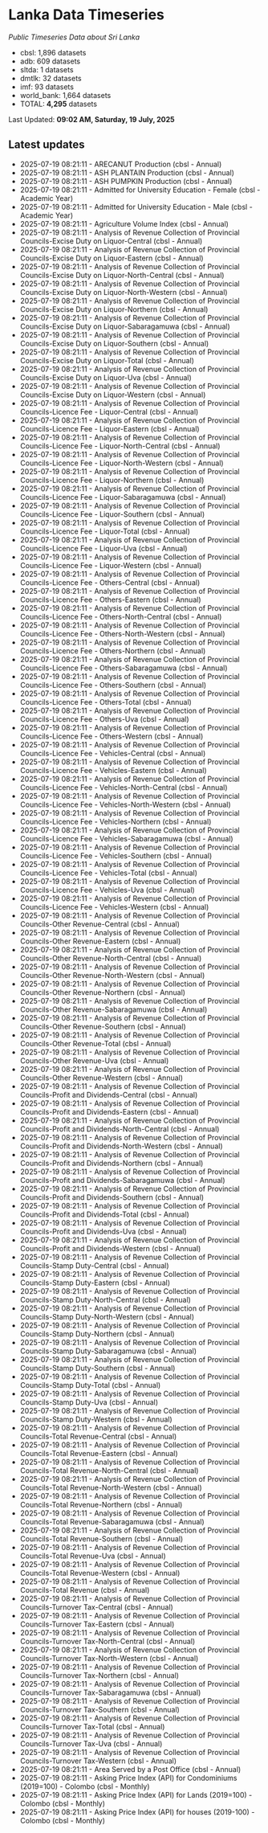 # Lanka Data Timeseries
*Public Timeseries Data about Sri Lanka*

* cbsl: 1,896 datasets
* adb: 609 datasets
* sltda: 1 datasets
* dmtlk: 32 datasets
* imf: 93 datasets
* world_bank: 1,664 datasets
* TOTAL: **4,295** datasets

Last Updated: **09:02 AM, Saturday, 19 July, 2025**

## Latest updates

* 2025-07-19 08:21:11 - ARECANUT Production (cbsl - Annual)
* 2025-07-19 08:21:11 - ASH PLANTAIN Production (cbsl - Annual)
* 2025-07-19 08:21:11 - ASH PUMPKIN Production (cbsl - Annual)
* 2025-07-19 08:21:11 - Admitted for University Education - Female (cbsl - Academic Year)
* 2025-07-19 08:21:11 - Admitted for University Education - Male (cbsl - Academic Year)
* 2025-07-19 08:21:11 - Agriculture Volume Index (cbsl - Annual)
* 2025-07-19 08:21:11 - Analysis of Revenue Collection of Provincial Councils-Excise Duty on Liquor-Central (cbsl - Annual)
* 2025-07-19 08:21:11 - Analysis of Revenue Collection of Provincial Councils-Excise Duty on Liquor-Eastern (cbsl - Annual)
* 2025-07-19 08:21:11 - Analysis of Revenue Collection of Provincial Councils-Excise Duty on Liquor-North-Central (cbsl - Annual)
* 2025-07-19 08:21:11 - Analysis of Revenue Collection of Provincial Councils-Excise Duty on Liquor-North-Western (cbsl - Annual)
* 2025-07-19 08:21:11 - Analysis of Revenue Collection of Provincial Councils-Excise Duty on Liquor-Northern (cbsl - Annual)
* 2025-07-19 08:21:11 - Analysis of Revenue Collection of Provincial Councils-Excise Duty on Liquor-Sabaragamuwa (cbsl - Annual)
* 2025-07-19 08:21:11 - Analysis of Revenue Collection of Provincial Councils-Excise Duty on Liquor-Southern (cbsl - Annual)
* 2025-07-19 08:21:11 - Analysis of Revenue Collection of Provincial Councils-Excise Duty on Liquor-Total (cbsl - Annual)
* 2025-07-19 08:21:11 - Analysis of Revenue Collection of Provincial Councils-Excise Duty on Liquor-Uva (cbsl - Annual)
* 2025-07-19 08:21:11 - Analysis of Revenue Collection of Provincial Councils-Excise Duty on Liquor-Western (cbsl - Annual)
* 2025-07-19 08:21:11 - Analysis of Revenue Collection of Provincial Councils-Licence Fee - Liquor-Central (cbsl - Annual)
* 2025-07-19 08:21:11 - Analysis of Revenue Collection of Provincial Councils-Licence Fee - Liquor-Eastern (cbsl - Annual)
* 2025-07-19 08:21:11 - Analysis of Revenue Collection of Provincial Councils-Licence Fee - Liquor-North-Central (cbsl - Annual)
* 2025-07-19 08:21:11 - Analysis of Revenue Collection of Provincial Councils-Licence Fee - Liquor-North-Western (cbsl - Annual)
* 2025-07-19 08:21:11 - Analysis of Revenue Collection of Provincial Councils-Licence Fee - Liquor-Northern (cbsl - Annual)
* 2025-07-19 08:21:11 - Analysis of Revenue Collection of Provincial Councils-Licence Fee - Liquor-Sabaragamuwa (cbsl - Annual)
* 2025-07-19 08:21:11 - Analysis of Revenue Collection of Provincial Councils-Licence Fee - Liquor-Southern (cbsl - Annual)
* 2025-07-19 08:21:11 - Analysis of Revenue Collection of Provincial Councils-Licence Fee - Liquor-Total (cbsl - Annual)
* 2025-07-19 08:21:11 - Analysis of Revenue Collection of Provincial Councils-Licence Fee - Liquor-Uva (cbsl - Annual)
* 2025-07-19 08:21:11 - Analysis of Revenue Collection of Provincial Councils-Licence Fee - Liquor-Western (cbsl - Annual)
* 2025-07-19 08:21:11 - Analysis of Revenue Collection of Provincial Councils-Licence Fee - Others-Central (cbsl - Annual)
* 2025-07-19 08:21:11 - Analysis of Revenue Collection of Provincial Councils-Licence Fee - Others-Eastern (cbsl - Annual)
* 2025-07-19 08:21:11 - Analysis of Revenue Collection of Provincial Councils-Licence Fee - Others-North-Central (cbsl - Annual)
* 2025-07-19 08:21:11 - Analysis of Revenue Collection of Provincial Councils-Licence Fee - Others-North-Western (cbsl - Annual)
* 2025-07-19 08:21:11 - Analysis of Revenue Collection of Provincial Councils-Licence Fee - Others-Northern (cbsl - Annual)
* 2025-07-19 08:21:11 - Analysis of Revenue Collection of Provincial Councils-Licence Fee - Others-Sabaragamuwa (cbsl - Annual)
* 2025-07-19 08:21:11 - Analysis of Revenue Collection of Provincial Councils-Licence Fee - Others-Southern (cbsl - Annual)
* 2025-07-19 08:21:11 - Analysis of Revenue Collection of Provincial Councils-Licence Fee - Others-Total (cbsl - Annual)
* 2025-07-19 08:21:11 - Analysis of Revenue Collection of Provincial Councils-Licence Fee - Others-Uva (cbsl - Annual)
* 2025-07-19 08:21:11 - Analysis of Revenue Collection of Provincial Councils-Licence Fee - Others-Western (cbsl - Annual)
* 2025-07-19 08:21:11 - Analysis of Revenue Collection of Provincial Councils-Licence Fee - Vehicles-Central (cbsl - Annual)
* 2025-07-19 08:21:11 - Analysis of Revenue Collection of Provincial Councils-Licence Fee - Vehicles-Eastern (cbsl - Annual)
* 2025-07-19 08:21:11 - Analysis of Revenue Collection of Provincial Councils-Licence Fee - Vehicles-North-Central (cbsl - Annual)
* 2025-07-19 08:21:11 - Analysis of Revenue Collection of Provincial Councils-Licence Fee - Vehicles-North-Western (cbsl - Annual)
* 2025-07-19 08:21:11 - Analysis of Revenue Collection of Provincial Councils-Licence Fee - Vehicles-Northern (cbsl - Annual)
* 2025-07-19 08:21:11 - Analysis of Revenue Collection of Provincial Councils-Licence Fee - Vehicles-Sabaragamuwa (cbsl - Annual)
* 2025-07-19 08:21:11 - Analysis of Revenue Collection of Provincial Councils-Licence Fee - Vehicles-Southern (cbsl - Annual)
* 2025-07-19 08:21:11 - Analysis of Revenue Collection of Provincial Councils-Licence Fee - Vehicles-Total (cbsl - Annual)
* 2025-07-19 08:21:11 - Analysis of Revenue Collection of Provincial Councils-Licence Fee - Vehicles-Uva (cbsl - Annual)
* 2025-07-19 08:21:11 - Analysis of Revenue Collection of Provincial Councils-Licence Fee - Vehicles-Western (cbsl - Annual)
* 2025-07-19 08:21:11 - Analysis of Revenue Collection of Provincial Councils-Other Revenue-Central (cbsl - Annual)
* 2025-07-19 08:21:11 - Analysis of Revenue Collection of Provincial Councils-Other Revenue-Eastern (cbsl - Annual)
* 2025-07-19 08:21:11 - Analysis of Revenue Collection of Provincial Councils-Other Revenue-North-Central (cbsl - Annual)
* 2025-07-19 08:21:11 - Analysis of Revenue Collection of Provincial Councils-Other Revenue-North-Western (cbsl - Annual)
* 2025-07-19 08:21:11 - Analysis of Revenue Collection of Provincial Councils-Other Revenue-Northern (cbsl - Annual)
* 2025-07-19 08:21:11 - Analysis of Revenue Collection of Provincial Councils-Other Revenue-Sabaragamuwa (cbsl - Annual)
* 2025-07-19 08:21:11 - Analysis of Revenue Collection of Provincial Councils-Other Revenue-Southern (cbsl - Annual)
* 2025-07-19 08:21:11 - Analysis of Revenue Collection of Provincial Councils-Other Revenue-Total (cbsl - Annual)
* 2025-07-19 08:21:11 - Analysis of Revenue Collection of Provincial Councils-Other Revenue-Uva (cbsl - Annual)
* 2025-07-19 08:21:11 - Analysis of Revenue Collection of Provincial Councils-Other Revenue-Western (cbsl - Annual)
* 2025-07-19 08:21:11 - Analysis of Revenue Collection of Provincial Councils-Profit and Dividends-Central (cbsl - Annual)
* 2025-07-19 08:21:11 - Analysis of Revenue Collection of Provincial Councils-Profit and Dividends-Eastern (cbsl - Annual)
* 2025-07-19 08:21:11 - Analysis of Revenue Collection of Provincial Councils-Profit and Dividends-North-Central (cbsl - Annual)
* 2025-07-19 08:21:11 - Analysis of Revenue Collection of Provincial Councils-Profit and Dividends-North-Western (cbsl - Annual)
* 2025-07-19 08:21:11 - Analysis of Revenue Collection of Provincial Councils-Profit and Dividends-Northern (cbsl - Annual)
* 2025-07-19 08:21:11 - Analysis of Revenue Collection of Provincial Councils-Profit and Dividends-Sabaragamuwa (cbsl - Annual)
* 2025-07-19 08:21:11 - Analysis of Revenue Collection of Provincial Councils-Profit and Dividends-Southern (cbsl - Annual)
* 2025-07-19 08:21:11 - Analysis of Revenue Collection of Provincial Councils-Profit and Dividends-Total (cbsl - Annual)
* 2025-07-19 08:21:11 - Analysis of Revenue Collection of Provincial Councils-Profit and Dividends-Uva (cbsl - Annual)
* 2025-07-19 08:21:11 - Analysis of Revenue Collection of Provincial Councils-Profit and Dividends-Western (cbsl - Annual)
* 2025-07-19 08:21:11 - Analysis of Revenue Collection of Provincial Councils-Stamp Duty-Central (cbsl - Annual)
* 2025-07-19 08:21:11 - Analysis of Revenue Collection of Provincial Councils-Stamp Duty-Eastern (cbsl - Annual)
* 2025-07-19 08:21:11 - Analysis of Revenue Collection of Provincial Councils-Stamp Duty-North-Central (cbsl - Annual)
* 2025-07-19 08:21:11 - Analysis of Revenue Collection of Provincial Councils-Stamp Duty-North-Western (cbsl - Annual)
* 2025-07-19 08:21:11 - Analysis of Revenue Collection of Provincial Councils-Stamp Duty-Northern (cbsl - Annual)
* 2025-07-19 08:21:11 - Analysis of Revenue Collection of Provincial Councils-Stamp Duty-Sabaragamuwa (cbsl - Annual)
* 2025-07-19 08:21:11 - Analysis of Revenue Collection of Provincial Councils-Stamp Duty-Southern (cbsl - Annual)
* 2025-07-19 08:21:11 - Analysis of Revenue Collection of Provincial Councils-Stamp Duty-Total (cbsl - Annual)
* 2025-07-19 08:21:11 - Analysis of Revenue Collection of Provincial Councils-Stamp Duty-Uva (cbsl - Annual)
* 2025-07-19 08:21:11 - Analysis of Revenue Collection of Provincial Councils-Stamp Duty-Western (cbsl - Annual)
* 2025-07-19 08:21:11 - Analysis of Revenue Collection of Provincial Councils-Total Revenue-Central (cbsl - Annual)
* 2025-07-19 08:21:11 - Analysis of Revenue Collection of Provincial Councils-Total Revenue-Eastern (cbsl - Annual)
* 2025-07-19 08:21:11 - Analysis of Revenue Collection of Provincial Councils-Total Revenue-North-Central (cbsl - Annual)
* 2025-07-19 08:21:11 - Analysis of Revenue Collection of Provincial Councils-Total Revenue-North-Western (cbsl - Annual)
* 2025-07-19 08:21:11 - Analysis of Revenue Collection of Provincial Councils-Total Revenue-Northern (cbsl - Annual)
* 2025-07-19 08:21:11 - Analysis of Revenue Collection of Provincial Councils-Total Revenue-Sabaragamuwa (cbsl - Annual)
* 2025-07-19 08:21:11 - Analysis of Revenue Collection of Provincial Councils-Total Revenue-Southern (cbsl - Annual)
* 2025-07-19 08:21:11 - Analysis of Revenue Collection of Provincial Councils-Total Revenue-Uva (cbsl - Annual)
* 2025-07-19 08:21:11 - Analysis of Revenue Collection of Provincial Councils-Total Revenue-Western (cbsl - Annual)
* 2025-07-19 08:21:11 - Analysis of Revenue Collection of Provincial Councils-Total Revenue (cbsl - Annual)
* 2025-07-19 08:21:11 - Analysis of Revenue Collection of Provincial Councils-Turnover Tax-Central (cbsl - Annual)
* 2025-07-19 08:21:11 - Analysis of Revenue Collection of Provincial Councils-Turnover Tax-Eastern (cbsl - Annual)
* 2025-07-19 08:21:11 - Analysis of Revenue Collection of Provincial Councils-Turnover Tax-North-Central (cbsl - Annual)
* 2025-07-19 08:21:11 - Analysis of Revenue Collection of Provincial Councils-Turnover Tax-North-Western (cbsl - Annual)
* 2025-07-19 08:21:11 - Analysis of Revenue Collection of Provincial Councils-Turnover Tax-Northern (cbsl - Annual)
* 2025-07-19 08:21:11 - Analysis of Revenue Collection of Provincial Councils-Turnover Tax-Sabaragamuwa (cbsl - Annual)
* 2025-07-19 08:21:11 - Analysis of Revenue Collection of Provincial Councils-Turnover Tax-Southern (cbsl - Annual)
* 2025-07-19 08:21:11 - Analysis of Revenue Collection of Provincial Councils-Turnover Tax-Total (cbsl - Annual)
* 2025-07-19 08:21:11 - Analysis of Revenue Collection of Provincial Councils-Turnover Tax-Uva (cbsl - Annual)
* 2025-07-19 08:21:11 - Analysis of Revenue Collection of Provincial Councils-Turnover Tax-Western (cbsl - Annual)
* 2025-07-19 08:21:11 - Area Served by a Post Office (cbsl - Annual)
* 2025-07-19 08:21:11 - Asking Price Index (API) for Condominiums (2019=100) - Colombo (cbsl - Monthly)
* 2025-07-19 08:21:11 - Asking Price Index (API) for Lands (2019=100) - Colombo (cbsl - Monthly)
* 2025-07-19 08:21:11 - Asking Price Index (API) for houses (2019-100) - Colombo (cbsl - Monthly)